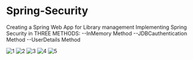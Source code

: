 # Spring-Security
Creating a Spring Web App for Library management
Implementing Spring Security in THREE METHODS:
--InMemory Method
--JDBCauthentication Method
--UserDetails Method

![1](https://github.com/user-attachments/assets/84cd1ca0-1ae3-47c6-9ce6-74096b9f1aac)
![2](https://github.com/user-attachments/assets/31f390ce-4a7b-46ef-8695-1b21a3bd8359)
![3](https://github.com/user-attachments/assets/c0fd37f5-b5a9-40b5-ad96-e0c2d6b22857)
![4](https://github.com/user-attachments/assets/cff203cb-ed50-47a2-b88c-955884d0ccd5)
![5](https://github.com/user-attachments/assets/17d1c115-238b-49aa-a23a-496c8951624f)
